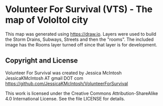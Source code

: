 # Volunteer For Survival (VTS) - The map of Vololtol city

This map was generated using <https://draw.io>.
Layers were used to build the Storm Drains, Subways, Streets and then the "rooms".
The included image has the Rooms layer turned off since that layer is for development.

## Copyright and License

Volunteer For Survival was created by Jessica McIntosh\
JessicaKMcIntosh AT gmail DOT com\
<https://github.com/JessicaKMcIntosh/VolunteerForSurvival>

This work is licensed under the Creative Commons Attribution-ShareAlike 4.0 International License. See the file LICENSE for details.
